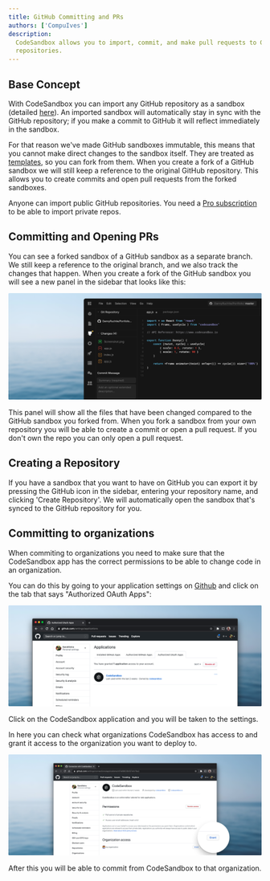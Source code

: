 ```yaml
---
title: GitHub Committing and PRs
authors: ['CompuIves']
description:
  CodeSandbox allows you to import, commit, and make pull requests to GitHub
  repositories.
---
```


## Base Concept

With CodeSandbox you can import any GitHub repository as a sandbox (detailed
[here](/docs/importing#import-from-github)). An imported sandbox will
automatically stay in sync with the GitHub repository; if you make a commit to
GitHub it will reflect immediately in the sandbox.

For that reason we've made GitHub sandboxes immutable, this means that you
cannot make direct changes to the sandbox itself. They are treated as
[templates](/docs/templates), so you can fork from them. When you create a fork
of a GitHub sandbox we will still keep a reference to the original GitHub
repository. This allows you to create commits and open pull requests from the
forked sandboxes.

Anyone can import public GitHub repositories. You need a
[Pro subscription](https://codesandbox.stream/pricing) to be able to import
private repos.

## Committing and Opening PRs

You can see a forked sandbox of a GitHub sandbox as a separate branch. We still
keep a reference to the original branch, and we also track the changes that
happen. When you create a fork of the GitHub sandbox you will see a new panel in
the sidebar that looks like this:

![GitHub Sidebar](./images/github-sidebar.png)

This panel will show all the files that have been changed compared to the GitHub
sandbox you forked from. When you fork a sandbox from your own repository you
will be able to create a commit or open a pull request. If you don't own the
repo you can only open a pull request.

## Creating a Repository

If you have a sandbox that you want to have on GitHub you can export it by
pressing the GitHub icon in the sidebar, entering your repository name, and
clicking 'Create Repository'. We will automatically open the sandbox that's
synced to the GitHub repository for you.

## Committing to organizations

When commiting to organizations you need to make sure that the CodeSandbox app
has the correct permissions to be able to change code in an organization.

You can do this by going to your application settings on
[Github](https://github.com/settings/installations) and click on the tab that
says "Authorized OAuth Apps":

![GitHub Apps](./images/github-apps.png)

Click on the CodeSandbox application and you will be taken to the settings.

In here you can check what organizations CodeSandbox has access to and grant it
access to the organization you want to deploy to.

![GitHub Permissions](./images/github-permissions.png)

After this you will be able to commit from CodeSandbox to that organization.
